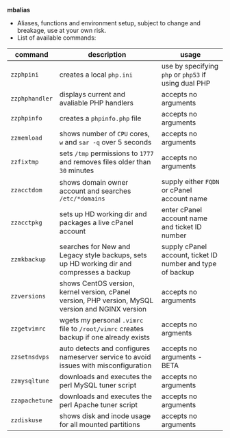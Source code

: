 **mbalias**
- Aliases, functions and environment setup, subject to change and breakage, use
at your own risk.  
- List of available commands:

| **command** | **description** | **usage** |
| ------- | ----------- | ----- |
| `zzphpini` | creates a local `php.ini` | use by specifying `php` or `php53` if using dual PHP |
| `zzphphandler` | displays current and avaliable PHP handlers | accepts no arguments |
| `zzphpinfo` | creates a `phpinfo.php` file | accepts no arguments |
| `zzmemload` | shows number of `CPU` cores, `w` and `sar -q` over 5 seconds | accepts no arguments |
| `zzfixtmp` | sets `/tmp` permissions to `1777` and removes files older than `30` minutes | accepts no arguments |
| `zzacctdom` | shows domain owner account and searches `/etc/*domains` | supply either `FQDN` or cPanel account name |
| `zzacctpkg` | sets up HD working dir and packages a live cPanel account | enter cPanel account name and ticket ID number |
| `zzmkbackup` | searches for New and Legacy style backups, sets up HD working dir and compresses a backup | supply cPanel account, ticket ID number and type of backup |
| `zzversions` | shows CentOS version, kernel version, cPanel version, PHP version, MySQL version and NGINX version | accepts no arguments |
| `zzgetvimrc` | wgets my personal `.vimrc` file to `/root/vimrc` creates backup if one already exists | accepts no argments |
| `zzsetnsdvps` | auto detects and configures nameserver service to avoid issues with misconfiguration | accepts no arguments - BETA |
| `zzmysqltune` | downloads and executes the perl MySQL tuner script | accepts no arguments |
| `zzapachetune` | downloads and executes the perl Apache tuner script | accepts no arguments |
| `zzdiskuse` | shows disk and inode usage for all mounted partitions | accepts no arguments |
